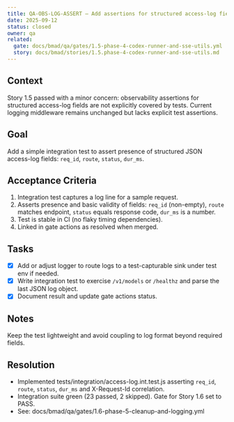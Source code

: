```yaml
---
title: QA-OBS-LOG-ASSERT — Add assertions for structured access-log fields
date: 2025-09-12
status: closed
owner: qa
related:
  gate: docs/bmad/qa/gates/1.5-phase-4-codex-runner-and-sse-utils.yml
  story: docs/bmad/stories/1.5.phase-4-codex-runner-and-sse-utils.md
---
```


## Context

Story 1.5 passed with a minor concern: observability assertions for structured access-log fields are not explicitly covered by tests. Current logging middleware remains unchanged but lacks explicit test assertions.

## Goal

Add a simple integration test to assert presence of structured JSON access-log fields: `req_id`, `route`, `status`, `dur_ms`.

## Acceptance Criteria

1. Integration test captures a log line for a sample request.
2. Asserts presence and basic validity of fields: `req_id` (non-empty), `route` matches endpoint, `status` equals response code, `dur_ms` is a number.
3. Test is stable in CI (no flaky timing dependencies).
4. Linked in gate actions as resolved when merged.

## Tasks

- [x] Add or adjust logger to route logs to a test-capturable sink under test env if needed.
- [x] Write integration test to exercise `/v1/models` or `/healthz` and parse the last JSON log object.
- [x] Document result and update gate actions status.

## Notes

Keep the test lightweight and avoid coupling to log format beyond required fields.

## Resolution

- Implemented tests/integration/access-log.int.test.js asserting `req_id`, `route`, `status`, `dur_ms` and X-Request-Id correlation.
- Integration suite green (23 passed, 2 skipped). Gate for Story 1.6 set to PASS.
- See: docs/bmad/qa/gates/1.6-phase-5-cleanup-and-logging.yml
